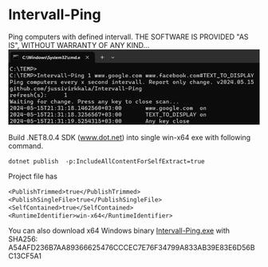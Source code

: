 # Intervall-Ping
Ping computers with defined intervall. THE SOFTWARE IS PROVIDED "AS IS", WITHOUT WARRANTY OF ANY KIND...
![Intervall-Ping console output](ping.png)

Build .NET8.0.4 SDK (www.dot.net) into single win-x64 exe with following command.
```
dotnet publish  -p:IncludeAllContentForSelfExtract=true
``` 

Project file has 
``` 
<PublishTrimmed>true</PublishTrimmed>
<PublishSingleFile>true</PublishSingleFile>
<SelfContained>true</SelfContained>
<RuntimeIdentifier>win-x64</RuntimeIdentifier>		
``` 
You can also download x64 Windows binary [Intervall-Ping.exe](Intervall-Ping.exe)
 with SHA256: A54AFD236B7AA89366625476CCCEC7E76F34799A833AB39E83E6D56BC13CF5A1
